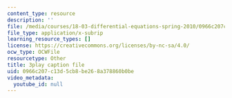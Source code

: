 ```yaml
---
content_type: resource
description: ''
file: /media/courses/18-03-differential-equations-spring-2010/0966c207c13d5cb8be268a378860b0be_Y9_zrupnz0Q.vtt
file_type: application/x-subrip
learning_resource_types: []
license: https://creativecommons.org/licenses/by-nc-sa/4.0/
ocw_type: OCWFile
resourcetype: Other
title: 3play caption file
uid: 0966c207-c13d-5cb8-be26-8a378860b0be
video_metadata:
  youtube_id: null
---
```

